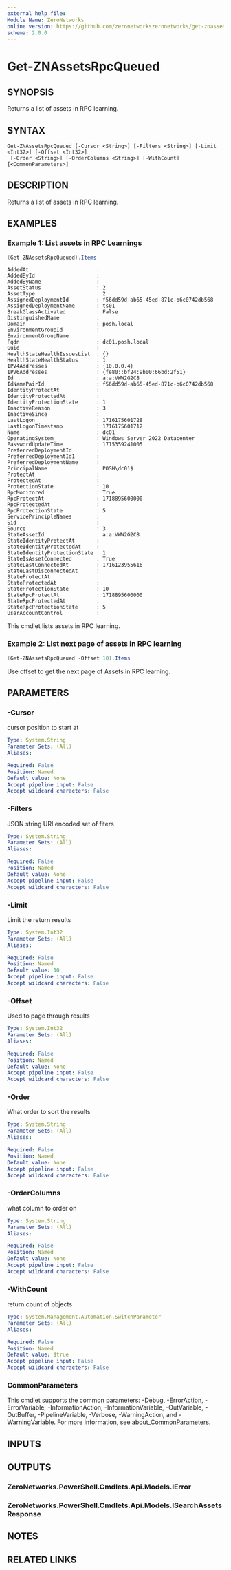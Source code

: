 ```yaml
---
external help file:
Module Name: ZeroNetworks
online version: https://github.com/zeronetworkszeronetworks/get-znassetsrpcqueued
schema: 2.0.0
---
```


# Get-ZNAssetsRpcQueued

## SYNOPSIS
Returns a list of assets in RPC learning.

## SYNTAX

```
Get-ZNAssetsRpcQueued [-Cursor <String>] [-Filters <String>] [-Limit <Int32>] [-Offset <Int32>]
 [-Order <String>] [-OrderColumns <String>] [-WithCount] [<CommonParameters>]
```

## DESCRIPTION
Returns a list of assets in RPC learning.

## EXAMPLES

### Example 1: List assets in RPC Learnings
```powershell
(Get-ZNAssetsRpcQueued).Items
```

```output
AddedAt                      : 
AddedById                    : 
AddedByName                  : 
AssetStatus                  : 2
AssetType                    : 2
AssignedDeploymentId         : f56dd59d-ab65-45ed-871c-b6c0742db568
AssignedDeploymentName       : ts01
BreakGlassActivated          : False
DistinguishedName            : 
Domain                       : posh.local
EnvironmentGroupId           : 
EnvironmentGroupName         : 
Fqdn                         : dc01.posh.local
Guid                         : 
HealthStateHealthIssuesList  : {}
HealthStateHealthStatus      : 1
IPV4Addresses                : {10.0.0.4}
IPV6Addresses                : {fe80::bf24:9b00:66bd:2f51}
Id                           : a:a:VWW2G2C8
IdNamePairId                 : f56dd59d-ab65-45ed-871c-b6c0742db568
IdentityProtectAt            : 
IdentityProtectedAt          : 
IdentityProtectionState      : 1
InactiveReason               : 3
InactiveSince                : 
LastLogon                    : 1716175601728
LastLogonTimestamp           : 1716175601712
Name                         : dc01
OperatingSystem              : Windows Server 2022 Datacenter
PasswordUpdateTime           : 1715359241005
PreferredDeploymentId        : 
PreferredDeploymentId1       : 
PreferredDeploymentName      : 
PrincipalName                : POSH\dc01$
ProtectAt                    : 
ProtectedAt                  : 
ProtectionState              : 10
RpcMonitored                 : True
RpcProtectAt                 : 1718895600000
RpcProtectedAt               : 
RpcProtectionState           : 5
ServicePrincipleNames        : 
Sid                          : 
Source                       : 3
StateAssetId                 : a:a:VWW2G2C8
StateIdentityProtectAt       : 
StateIdentityProtectedAt     : 
StateIdentityProtectionState : 1
StateIsAssetConnected        : True
StateLastConnectedAt         : 1716123955616
StateLastDisconnectedAt      : 
StateProtectAt               : 
StateProtectedAt             : 
StateProtectionState         : 10
StateRpcProtectAt            : 1718895600000
StateRpcProtectedAt          : 
StateRpcProtectionState      : 5
UserAccountControl           : 
```

This cmdlet lists assets in RPC learning.

### Example 2: List next page of assets in RPC learning
```powershell
(Get-ZNAssetsRpcQueued -Offset 10).Items
```

Use offset to get the next page of Assets in RPC learning.

## PARAMETERS

### -Cursor
cursor position to start at

```yaml
Type: System.String
Parameter Sets: (All)
Aliases:

Required: False
Position: Named
Default value: None
Accept pipeline input: False
Accept wildcard characters: False
```

### -Filters
JSON string URI encoded set of fiters

```yaml
Type: System.String
Parameter Sets: (All)
Aliases:

Required: False
Position: Named
Default value: None
Accept pipeline input: False
Accept wildcard characters: False
```

### -Limit
Limit the return results

```yaml
Type: System.Int32
Parameter Sets: (All)
Aliases:

Required: False
Position: Named
Default value: 10
Accept pipeline input: False
Accept wildcard characters: False
```

### -Offset
Used to page through results

```yaml
Type: System.Int32
Parameter Sets: (All)
Aliases:

Required: False
Position: Named
Default value: None
Accept pipeline input: False
Accept wildcard characters: False
```

### -Order
What order to sort the results

```yaml
Type: System.String
Parameter Sets: (All)
Aliases:

Required: False
Position: Named
Default value: None
Accept pipeline input: False
Accept wildcard characters: False
```

### -OrderColumns
what column to order on

```yaml
Type: System.String
Parameter Sets: (All)
Aliases:

Required: False
Position: Named
Default value: None
Accept pipeline input: False
Accept wildcard characters: False
```

### -WithCount
return count of objects

```yaml
Type: System.Management.Automation.SwitchParameter
Parameter Sets: (All)
Aliases:

Required: False
Position: Named
Default value: $true
Accept pipeline input: False
Accept wildcard characters: False
```

### CommonParameters
This cmdlet supports the common parameters: -Debug, -ErrorAction, -ErrorVariable, -InformationAction, -InformationVariable, -OutVariable, -OutBuffer, -PipelineVariable, -Verbose, -WarningAction, and -WarningVariable. For more information, see [about_CommonParameters](http://go.microsoft.com/fwlink/?LinkID=113216).

## INPUTS

## OUTPUTS

### ZeroNetworks.PowerShell.Cmdlets.Api.Models.IError

### ZeroNetworks.PowerShell.Cmdlets.Api.Models.ISearchAssetsResponse

## NOTES

## RELATED LINKS

